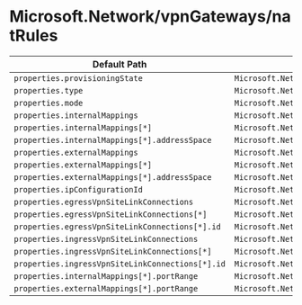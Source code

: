 # Microsoft.Network/vpnGateways/natRules

| Default Path | Alias |
|---|---|
| `properties.provisioningState` | `Microsoft.Network/vpnGateways/natRules/provisioningState` |
| `properties.type` | `Microsoft.Network/vpnGateways/natRules/type` |
| `properties.mode` | `Microsoft.Network/vpnGateways/natRules/mode` |
| `properties.internalMappings` | `Microsoft.Network/vpnGateways/natRules/internalMappings` |
| `properties.internalMappings[*]` | `Microsoft.Network/vpnGateways/natRules/internalMappings[*]` |
| `properties.internalMappings[*].addressSpace` | `Microsoft.Network/vpnGateways/natRules/internalMappings[*].addressSpace` |
| `properties.externalMappings` | `Microsoft.Network/vpnGateways/natRules/externalMappings` |
| `properties.externalMappings[*]` | `Microsoft.Network/vpnGateways/natRules/externalMappings[*]` |
| `properties.externalMappings[*].addressSpace` | `Microsoft.Network/vpnGateways/natRules/externalMappings[*].addressSpace` |
| `properties.ipConfigurationId` | `Microsoft.Network/vpnGateways/natRules/ipConfigurationId` |
| `properties.egressVpnSiteLinkConnections` | `Microsoft.Network/vpnGateways/natRules/egressVpnSiteLinkConnections` |
| `properties.egressVpnSiteLinkConnections[*]` | `Microsoft.Network/vpnGateways/natRules/egressVpnSiteLinkConnections[*]` |
| `properties.egressVpnSiteLinkConnections[*].id` | `Microsoft.Network/vpnGateways/natRules/egressVpnSiteLinkConnections[*].id` |
| `properties.ingressVpnSiteLinkConnections` | `Microsoft.Network/vpnGateways/natRules/ingressVpnSiteLinkConnections` |
| `properties.ingressVpnSiteLinkConnections[*]` | `Microsoft.Network/vpnGateways/natRules/ingressVpnSiteLinkConnections[*]` |
| `properties.ingressVpnSiteLinkConnections[*].id` | `Microsoft.Network/vpnGateways/natRules/ingressVpnSiteLinkConnections[*].id` |
| `properties.internalMappings[*].portRange` | `Microsoft.Network/vpnGateways/natRules/internalMappings[*].portRange` |
| `properties.externalMappings[*].portRange` | `Microsoft.Network/vpnGateways/natRules/externalMappings[*].portRange` |

